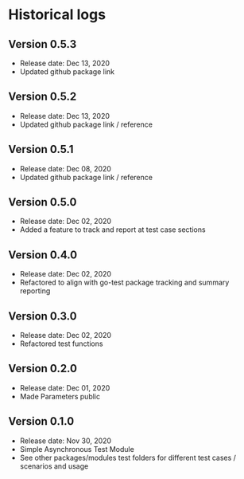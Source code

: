 # Historical logs

## Version 0.5.3

- Release date: Dec 13, 2020
- Updated github package link

## Version 0.5.2

- Release date: Dec 13, 2020
- Updated github package link / reference

## Version 0.5.1

- Release date: Dec 08, 2020
- Updated github package link / reference

## Version 0.5.0

- Release date: Dec 02, 2020
- Added a feature to track and report at test case sections

## Version 0.4.0

- Release date: Dec 02, 2020
- Refactored to align with go-test package tracking and summary reporting

## Version 0.3.0

- Release date: Dec 02, 2020
- Refactored test functions

## Version 0.2.0

- Release date: Dec 01, 2020
- Made Parameters public

## Version 0.1.0

- Release date: Nov 30, 2020
- Simple Asynchronous Test Module 
- See other packages/modules test folders for different test cases / scenarios and usage
